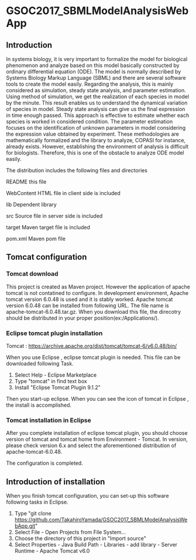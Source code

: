 # GSOC2017_SBMLModelAnalysisWebApp
## Introduction
In systems biology, it is very important to formalize the model for biological phenomenon and analyze based on this model basically constructed by ordinary differential equation (ODE). The model is normally described by Systems Biology Markup Language (SBML) and there are several software tools to create the model easily. Regarding the analysis, this is mainly considered as simulation, steady state analysis, and parameter estimation. Using method of simulation, we get the realization of each species in model by the minute. This result enables us to understand the dynamical variation of species in model. Steady state analysis can give us the final expression in time enough passed. This approach is effective to estimate whether each species is worked in considered condition. The parameter estimation focuses on the identification of unknown parameters in model considering the expression value obtained by experiment. These methodologies are mathematically formalized and the library to analyze, COPASI for instance, already exists. However, establishing the environment of analysis is difficult for biologists. Therefore, this is one of the obstacle to analyze ODE model easily.

The distribution includes the following files and directories 

README           this file

WebContent       HTML file in client side is included

lib              Dependent library

src              Source file in server side is included

target           Maven target file is included

pom.xml          Maven pom file

## Tomcat configuration
### Tomcat download
This project is created as Maven project. However the application of apache tomcat is not contatined to configure.
In development environment, Apache tomcat version 6.0.48 is used and it is stably worked.
Apache tomcat version 6.0.48 can be installed from following URL. The file name is apache-tomcat-6.0.48.tar.gz. When you download this file, the direcotry should be distributed in your proper position(ex:/Applications/). 
### Eclipse tomcat plugin installation
Tomcat : https://archive.apache.org/dist/tomcat/tomcat-6/v6.0.48/bin/

When you use Eclipse , eclipse tomcat plugin is needed. This file can be downloaded following Task.
1. Select Help - Eclipse Marketplace
1. Type "tomcat" in find text box
1. Install "Eclipse Tomcat Plugin 9.1.2"

Then you start-up eclipse. When you can see the icon of tomcat in Eclipse , the install is accomplished.

### Tomcat installation in Eclipse
After you complete installation of eclipse tomcat plugin, you should choose version of tomcat and tomcat home from Environment - Tomcat. In version, please check version 6.x and select the aforementioned distribution of apache-tomcat-6.0.48.

The configuration is completed.

## Introduction of installation
When you finish tomcat configuration, you can set-up this software following tasks in Eclipse.

1. Type "git clone https://github.com/TakahiroYamada/GSOC2017_SBMLModelAnalysisWebApp.git"
1. Select File - Open Projects from File System...
1. Choose the directory of this project in "Import source"
1. Select Properties - Java Build Path - Libraries - add library - Server Runtime - Apache Tomcat v6.0
